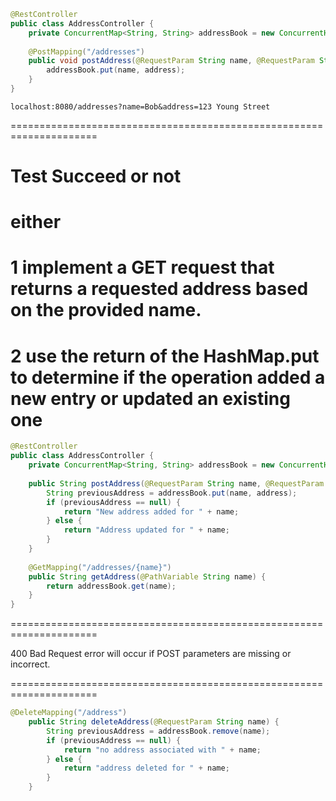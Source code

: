 ```java
@RestController
public class AddressController {
    private ConcurrentMap<String, String> addressBook = new ConcurrentHashMap<>();
	
    @PostMapping("/addresses")
    public void postAddress(@RequestParam String name, @RequestParam String address) {
        addressBook.put(name, address);
    }		
}
```

```
localhost:8080/addresses?name=Bob&address=123 Young Street
```


=====================================================================
# Test Succeed or not

# either
# 1 implement a GET request that returns a requested address based on the provided name.
# 2 use the return of the HashMap.put to determine if the operation added a new entry or updated an existing one
```java
@RestController
public class AddressController {
    private ConcurrentMap<String, String> addressBook = new ConcurrentHashMap<>();
	
    public String postAddress(@RequestParam String name, @RequestParam String address) {
        String previousAddress = addressBook.put(name, address);
        if (previousAddress == null) {
            return "New address added for " + name;
        } else {
            return "Address updated for " + name;
        }
    } 
	
    @GetMapping("/addresses/{name}")
    public String getAddress(@PathVariable String name) {
        return addressBook.get(name);
    }
}
```

=====================================================================

400 Bad Request error will occur if POST parameters are missing or incorrect.

=====================================================================

```java
@DeleteMapping("/address")
    public String deleteAddress(@RequestParam String name) {
        String previousAddress = addressBook.remove(name);
        if (previousAddress == null) {
            return "no address associated with " + name;
        } else {
            return "address deleted for " + name;
        }
    }
```